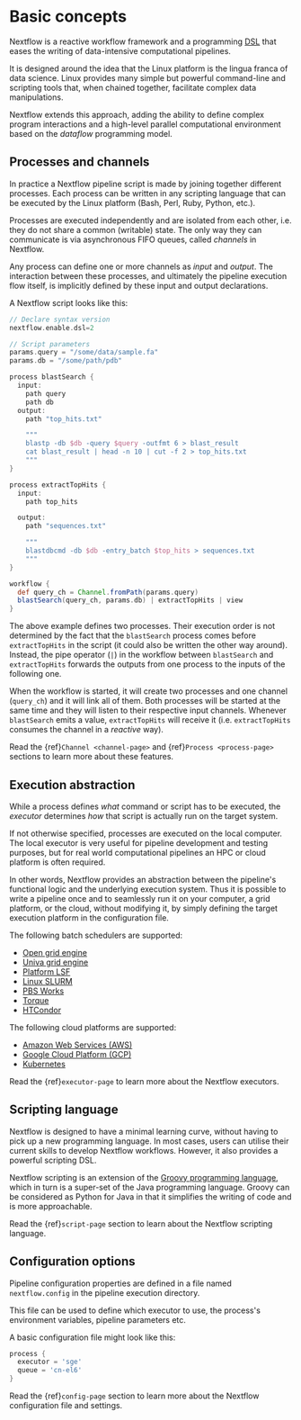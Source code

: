 # Basic concepts

Nextflow is a reactive workflow framework and a programming [DSL](http://en.wikipedia.org/wiki/Domain-specific_language)
that eases the writing of data-intensive computational pipelines.

It is designed around the idea that the Linux platform is the lingua franca of data science. Linux provides many
simple but powerful command-line and scripting tools that, when chained together, facilitate complex
data manipulations.

Nextflow extends this approach, adding the ability to define complex program interactions and a high-level
parallel computational environment based on the *dataflow* programming model.

## Processes and channels

In practice a Nextflow pipeline script is made by joining together different processes.
Each process can be written in any scripting language that can be executed by the Linux platform (Bash, Perl, Ruby, Python, etc.).

Processes are executed independently and are isolated from each other, i.e. they do not share a common (writable) state.
The only way they can communicate is via asynchronous FIFO queues, called *channels* in Nextflow.

Any process can define one or more channels as *input* and *output*. The interaction between these processes,
and ultimately the pipeline execution flow itself, is implicitly defined by these input and output declarations.

A Nextflow script looks like this:

```groovy
// Declare syntax version
nextflow.enable.dsl=2

// Script parameters
params.query = "/some/data/sample.fa"
params.db = "/some/path/pdb"

process blastSearch {
  input:
    path query
    path db
  output:
    path "top_hits.txt"

    """
    blastp -db $db -query $query -outfmt 6 > blast_result
    cat blast_result | head -n 10 | cut -f 2 > top_hits.txt
    """
}

process extractTopHits {
  input:
    path top_hits

  output:
    path "sequences.txt"

    """
    blastdbcmd -db $db -entry_batch $top_hits > sequences.txt
    """
}

workflow {
  def query_ch = Channel.fromPath(params.query)
  blastSearch(query_ch, params.db) | extractTopHits | view
}
```

The above example defines two processes. Their execution order is not determined by the fact that the `blastSearch`
process comes before `extractTopHits` in the script (it could also be written the other way around). Instead, the
pipe operator (`|`) in the workflow between `blastSearch` and `extractTopHits` forwards the outputs from one
process to the inputs of the following one.

When the workflow is started, it will create two processes and one channel (`query_ch`)
and it will link all of them. Both processes will be started at the same time and they will listen to their
respective input channels. Whenever `blastSearch` emits a value, `extractTopHits`
will receive it (i.e. `extractTopHits` consumes the channel in a *reactive* way).

Read the {ref}`Channel <channel-page>` and {ref}`Process <process-page>` sections to learn more about these features.

## Execution abstraction

While a process defines *what* command or script has to be executed, the *executor* determines *how*
that script is actually run on the target system.

If not otherwise specified, processes are executed on the local computer. The local executor is very useful for pipeline
development and testing purposes, but for real world computational pipelines an HPC or cloud platform is often required.

In other words, Nextflow provides an abstraction between the pipeline's functional logic and the underlying execution system.
Thus it is possible to write a pipeline once and to seamlessly run it on your computer, a grid platform, or the cloud,
without modifying it, by simply defining the target execution platform in the configuration file.

The following batch schedulers are supported:

- [Open grid engine](http://gridscheduler.sourceforge.net/)
- [Univa grid engine](http://www.univa.com/)
- [Platform LSF](http://www.ibm.com/systems/technicalcomputing/platformcomputing/products/lsf/)
- [Linux SLURM](https://computing.llnl.gov/linux/slurm/)
- [PBS Works](http://www.pbsworks.com/gridengine/)
- [Torque](http://www.adaptivecomputing.com/products/open-source/torque/)
- [HTCondor](https://research.cs.wisc.edu/htcondor/)

The following cloud platforms are supported:

- [Amazon Web Services (AWS)](https://aws.amazon.com/)
- [Google Cloud Platform (GCP)](https://cloud.google.com/)
- [Kubernetes](https://kubernetes.io/)

Read the {ref}`executor-page` to learn more about the Nextflow executors.

## Scripting language

Nextflow is designed to have a minimal learning curve, without having to pick up
a new programming language. In most cases, users can utilise their current skills to develop
Nextflow workflows. However, it also provides a powerful scripting DSL.

Nextflow scripting is an extension of the [Groovy programming language](<http://en.wikipedia.org/wiki/Groovy_(programming_language)>),
which in turn is a super-set of the Java programming language. Groovy can be considered as Python for Java
in that it simplifies the writing of code and is more approachable.

Read the {ref}`script-page` section to learn about the Nextflow scripting language.

<!-- TODO Running pipeline -->

<!-- TODO Pipeline parameters -->

## Configuration options

Pipeline configuration properties are defined in a file named `nextflow.config` in the pipeline execution directory.

This file can be used to define which executor to use, the process's environment variables, pipeline parameters etc.

A basic configuration file might look like this:

```groovy
process {
  executor = 'sge'
  queue = 'cn-el6'
}
```

Read the {ref}`config-page` section to learn more about the Nextflow configuration file and settings.
